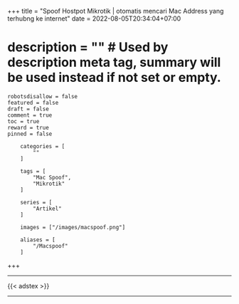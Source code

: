 +++
	title = "Spoof Hostpot Mikrotik | otomatis mencari Mac Address yang terhubng ke internet"
	date = 2022-08-05T20:34:04+07:00
#	description = "" # Used by description meta tag, summary will be used instead if not set or empty.
	robotsdisallow = false
	featured = false
	draft = false
	comment = true
	toc = true
	reward = true
	pinned = false

		categories = [
			""
		]

		tags = [
			"Mac Spoof",
			"Mikrotik"
		]

		series = [
			"Artikel"
		]

		images = ["/images/macspoof.png"]

		aliases = [
			"/Macspoof"
		]
+++



<!--more-->
- - -
{{< adstex >}}
- - -



